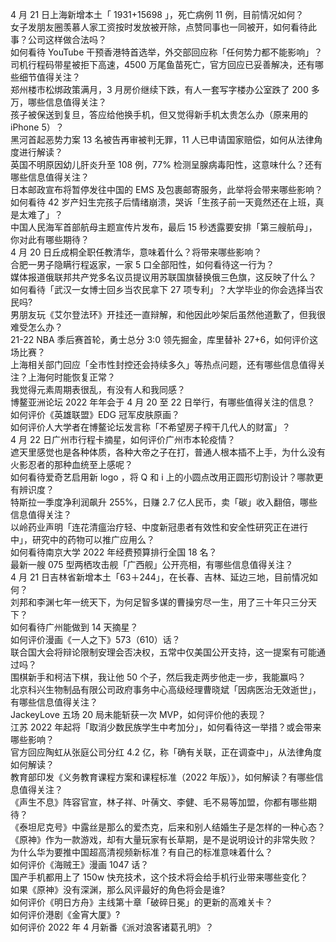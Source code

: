 4 月 21 日上海新增本土「 1931+15698 」，死亡病例 11 例，目前情况如何？  
女子发朋友圈羡慕人家工资按时发放被开除，点赞同事也一同被开，如何看待此事？公司这样做合法吗？  
如何看待 YouTube 干预香港特首选举，外交部回应称「任何势力都不能影响」？  
司机行程码带星被拒下高速，4500 万尾鱼苗死亡，官方回应已妥善解决，还有哪些细节值得关注？  
郑州楼市松绑政策满月，3 月房价继续下跌，有人一套写字楼办公室跌了 200 多万，哪些信息值得关注？  
孩子被保送到复旦，答应给他换手机，但又觉得新手机太贵怎么办（原来用的 iPhone 5）？  
黑河首起恶势力案 13 名被告再审被判无罪，11 人已申请国家赔偿，如何从法律角度进行解读？  
英国不明原因幼儿肝炎升至 108 例，77% 检测呈腺病毒阳性，这意味什么？还有哪些信息值得关注？  
日本邮政宣布将暂停发往中国的 EMS 及包裹邮寄服务，此举将会带来哪些影响？  
如何看待 42 岁产妇生完孩子后情绪崩溃，哭诉「生孩子前一天竟然还在上班，真是太难了」？  
中国人民海军首部航母主题宣传片发布，最后 15 秒透露要安排「第三艘航母」，你对此有哪些期待？  
4 月 20 日丘成桐全职任教清华，意味着什么？将带来哪些影响？  
合肥一男子隐瞒行程返家，一家 5 口全部阳性，如何看待这一行为？  
媒体报道俄联邦共产党多名议员提议用苏联国旗替换俄三色旗，这反映了什么？  
如何看待「武汉一女博士回乡当农民拿下 27 项专利」？大学毕业的你会选择当农民吗?  
男朋友玩《艾尔登法环》开挂还一直辩解，和他因此吵架后虽然他道歉了，但我很难受怎么办？  
21-22 NBA 季后赛首轮，勇士总分 3:0 领先掘金，库里替补 27+6，如何评价这场比赛？  
上海相关部门回应「全市性封控还会持续多久」等热点问题，还有哪些信息值得关注？上海何时能恢复正常？  
我觉得元素周期表很乱，有没有人和我同感？  
博鳌亚洲论坛 2022 年年会于 4 月 20 至 22 日举行，有哪些值得关注的信息？  
如何评价《英雄联盟》EDG 冠军皮肤原画？  
如何评价人大学者在博鳌论坛发言称「不希望房子榨干几代人的财富」？  
4 月 22 日广州市行程卡摘星，如何评价广州市本轮疫情？  
遮天里感觉也是各种体质，各种大帝之子在打，普通人根本插不上手，为什么没有火影忍者的那种血统至上感呢？  
如何看待爱奇艺启用新 logo ，将 Q 和 i 上的小圆点改用正圆形切割设计？哪款更有辨识度？  
特斯拉一季度净利润飙升 255%，日赚 2.7 亿人民币，卖「碳」收入翻倍，哪些信息值得关注？  
以岭药业声明「连花清瘟治疗轻、中度新冠患者有效性和安全性研究正在进行中」，研究中的药物可以推广应用么？  
如何看待南京大学 2022 年经费预算排行全国 18 名？  
最新一艘 075 型两栖攻击舰「广西舰」公开亮相，有哪些信息值得关注？  
4 月 21 日吉林省新增本土「63＋244」，在长春、吉林、延边三地，目前情况如何？  
刘邦和李渊七年一统天下，为何足智多谋的曹操穷尽一生，用了三十年只三分天下？  
如何看待广州能做到 14 天摘星？  
如何评价漫画《一人之下》573（610）话？  
联合国大会将辩论限制安理会否决权，五常中仅美国公开支持，这一提案有可能通过吗？  
围棋新手和柯洁下棋，我让他 50 个子，然后我走两步他走一步，我能赢吗？  
北京科兴生物制品有限公司政府事务中心高级经理曹晓斌「因病医治无效逝世」，有哪些信息值得关注？  
JackeyLove 五场 20 局未能斩获一次 MVP，如何评价他的表现？  
江苏 2022 年起将「取消少数民族学生中考加分」，如何看待这一举措？或会带来哪些影响？  
官方回应陶虹从张庭公司分红 4.2 亿，称「确有关联，正在调查中」，从法律角度如何解读？  
教育部印发《义务教育课程方案和课程标准（2022 年版）》，如何解读？有哪些信息值得关注？  
《声生不息》阵容官宣，林子祥、叶蒨文、李健、毛不易等加盟，你都有哪些期待？  
《泰坦尼克号》中露丝是那么的爱杰克，后来和别人结婚生子是怎样的一种心态？  
《原神》作为一款游戏，却有大量玩家有长草期，是不是说明设计的非常失败？  
为什么华为要推中国超高清视频新标准？有自己的标准意味着什么？  
如何评价《海贼王》漫画 1047 话？  
国产手机都用上了 150w 快充技术，这个技术将会给手机行业带来哪些变化？  
如果《原神》没有深渊，那么风评最好的角色将会是谁?  
如何评价《明日方舟》主线第十章「破碎日冕」的更新的高难关卡？  
如何评价港剧《金宵大厦》?  
如何评价 2022 年 4 月新番《派对浪客诸葛孔明》？  
